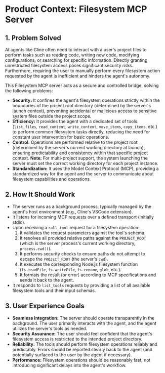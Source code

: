 <!-- Version: 4.5 | Last Updated: 2025-04-06 | Updated By: Roo -->
# Product Context: Filesystem MCP Server

## 1. Problem Solved

AI agents like Cline often need to interact with a user's project files to
perform tasks such as reading code, writing new code, modifying configurations,
or searching for specific information. Directly granting unrestricted filesystem
access poses significant security risks. Furthermore, requiring the user to
manually perform every filesystem action requested by the agent is inefficient
and hinders the agent's autonomy.

This Filesystem MCP server acts as a secure and controlled bridge, solving the
following problems:

- **Security:** It confines the agent's filesystem operations strictly within
  the boundaries of the project root directory (determined by the server's
  launch context), preventing accidental or malicious access to sensitive system
  files outside the project scope.
- **Efficiency:** It provides the agent with a dedicated set of tools
  (`list_files`, `read_content`, `write_content`, `move_items`, `copy_items`,
  etc.) to perform common filesystem tasks directly, reducing the need for
  constant user intervention for basic operations.
- **Control:** Operations are performed relative to the project root (determined
  by the server's current working directory at launch), ensuring predictability
  and consistency within that specific project context. **Note:** For
  multi-project support, the system launching the server must set the correct
  working directory for each project instance.
- **Standardization:** It uses the Model Context Protocol (MCP), providing a
  standardized way for the agent and the server to communicate about filesystem
  capabilities and operations.

## 2. How It Should Work

- The server runs as a background process, typically managed by the agent's host
  environment (e.g., Cline's VSCode extension).
- It listens for incoming MCP requests over a defined transport (initially
  stdio).
- Upon receiving a `call_tool` request for a filesystem operation:
  1. It validates the request parameters against the tool's schema.
  2. It resolves all provided relative paths against the `PROJECT_ROOT` (which
     is the server process's current working directory, `process.cwd()`).
  3. It performs security checks to ensure paths do not attempt to escape the
     `PROJECT_ROOT` (the server's `cwd`).
  4. It executes the corresponding Node.js filesystem function (`fs.readFile`,
     `fs.writeFile`, `fs.rename`, `glob`, etc.).
  5. It formats the result (or error) according to MCP specifications and sends
     it back to the agent.
- It responds to `list_tools` requests by providing a list of all available
  filesystem tools and their input schemas.

## 3. User Experience Goals

- **Seamless Integration:** The server should operate transparently in the
  background. The user primarily interacts with the agent, and the agent
  utilizes the server's tools as needed.
- **Security Assurance:** The user should feel confident that the agent's
  filesystem access is restricted to the intended project directory.
- **Reliability:** The tools should perform filesystem operations reliably and
  predictably. Errors should be reported clearly back to the agent (and
  potentially surfaced to the user by the agent if necessary).
- **Performance:** Filesystem operations should be reasonably fast, not
  introducing significant delays into the agent's workflow.
